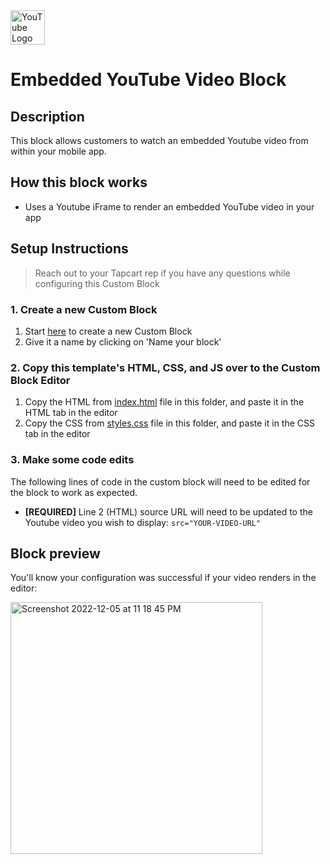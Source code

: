<img height="55" alt="YouTube Logo" src="https://user-images.githubusercontent.com/15990327/204882404-7ea9604f-6b87-4484-8193-e9a05069e871.png">

# Embedded YouTube Video Block

## Description
This block allows customers to watch an embedded Youtube video from within your mobile app.

## How this block works
- Uses a Youtube iFrame to render an embedded YouTube video in your app

## Setup Instructions
> Reach out to your Tapcart rep if you have any questions while configuring this Custom Block

### 1. Create a new Custom Block
1. Start [here](https://app.tapcart.com/custom-blocks) to create a new Custom Block
2. Give it a name by clicking on 'Name your block'

### 2. Copy this template's HTML, CSS, and JS over to the Custom Block Editor
1. Copy the HTML from [index.html](https://github.com/Tapcart-Templates/custom-block-templates/edit/main/YouTube%20Video/index.html) file in this folder, and paste it in the HTML tab in the editor
2. Copy the CSS from [styles.css](https://github.com/Tapcart-Templates/custom-block-templates/edit/main/YouTube%20Video/styles.css) file in this folder, and paste it in the CSS tab in the editor

### 3. Make some code edits
The following lines of code in the custom block will need to be edited for the block to work as expected.

- **[REQUIRED]** Line 2 (HTML) source URL will need to be updated to the Youtube video you wish to display: `src="YOUR-VIDEO-URL"`

## Block preview
You'll know your configuration was successful if your video renders in the editor:

<img width="403" alt="Screenshot 2022-12-05 at 11 18 45 PM" src="https://user-images.githubusercontent.com/15990327/205846338-368cea39-5224-4dc7-929a-096b39570d5e.png">


